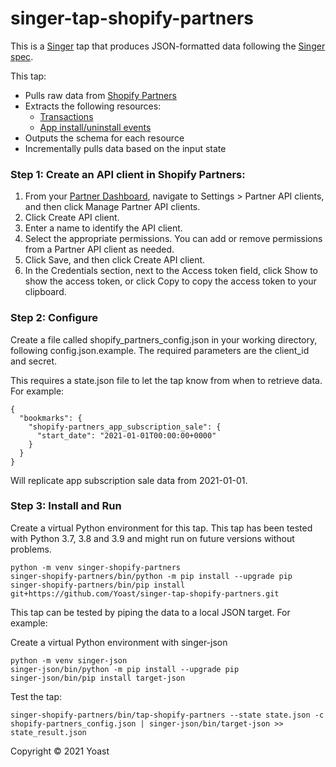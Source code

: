 # singer-tap-shopify-partners
This is a [Singer](https://singer.io) tap that produces JSON-formatted data following the [Singer spec](https://github.com/singer-io/getting-started/blob/master/docs/SPEC.md#singer-specification).

This tap:

- Pulls raw data from [Shopify Partners](https://shopify.dev/api/partner)
- Extracts the following resources:
  - [Transactions](https://shopify.dev/api/partner/reference/transactions)
  - [App install/uninstall events](https://shopify.dev/api/partner/reference/apps)
- Outputs the schema for each resource
- Incrementally pulls data based on the input state
### Step 1: Create an API client in Shopify Partners:
1. From your [Partner Dashboard](https://www.shopify.com/partners), navigate to Settings > Partner API clients, and then click Manage Partner API clients.
2. Click Create API client.
3. Enter a name to identify the API client.
4. Select the appropriate permissions. You can add or remove permissions from a Partner API client as needed.
5. Click Save, and then click Create API client.
6. In the Credentials section, next to the Access token field, click Show to show the access token, or click Copy to copy the access token to your clipboard.
### Step 2: Configure
Create a file called shopify_partners_config.json in your working directory, following config.json.example. The required parameters are the client_id and secret. 

This requires a state.json file to let the tap know from when to retrieve data. For example:
```
{
  "bookmarks": {
    "shopify-partners_app_subscription_sale": {
      "start_date": "2021-01-01T00:00:00+0000"
    }
  }
}
```
Will replicate app subscription sale data from 2021-01-01.

### Step 3: Install and Run
Create a virtual Python environment for this tap. This tap has been tested with Python 3.7, 3.8 and 3.9 and might run on future versions without problems.
```
python -m venv singer-shopify-partners
singer-shopify-partners/bin/python -m pip install --upgrade pip
singer-shopify-partners/bin/pip install git+https://github.com/Yoast/singer-tap-shopify-partners.git
```
This tap can be tested by piping the data to a local JSON target. For example:

Create a virtual Python environment with singer-json
```
python -m venv singer-json
singer-json/bin/python -m pip install --upgrade pip
singer-json/bin/pip install target-json
```
Test the tap:
```
singer-shopify-partners/bin/tap-shopify-partners --state state.json -c shopify-partners_config.json | singer-json/bin/target-json >> state_result.json
```
Copyright © 2021 Yoast
